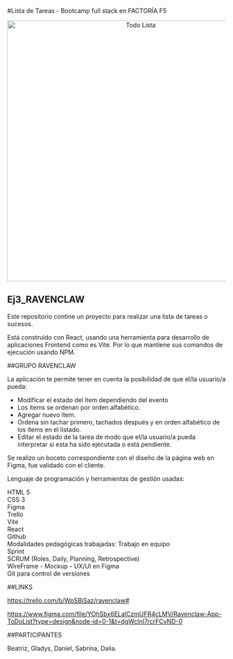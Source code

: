 #Lista de Tareas - Bootcamp full stack en FACTORÍA F5
<div>
<p align="center">
<img src="./public/CAPTURA TODO.png" alt="Todo Lista" width="600px">
</p>
</div>

## Ej3_RAVENCLAW


Este repositorio contine un proyecto para realizar una lista de tareas o sucesos. 

Está construido con React, usando  una herramienta para desarrollo de aplicaciones Frontend  como es Vite. Por lo que mantiene sus comandos de ejecución usando NPM.


##GRUPO RAVENCLAW

La aplicación te permite tener en cuenta la posibilidad de que el/la usuario/a pueda:
- Modificar el estado del ítem dependiendo del evento
- Los ítems se ordenan por orden alfabético.
- Agregar nuevo item.
- Ordena sin tachar primero, tachados después y en orden alfabético de los ítems en el listado.
- Editar el estado de la tarea de modo que el/la usuario/a pueda interpretar si esta ha sido ejecutada o está pendiente.

Se realizo un boceto correspondiente con el diseño de la página web en Figma, fue validado con el cliente.

Lenguaje de programación y herramientas de gestión usadas:

HTML 5  
CSS 3  
Figma  
Trello  
Vite  
React  
Github  
Modalidades pedagógicas trabajadas: 
Trabajo en equipo  
Sprint  
SCRUM (Roles, Daily, Planning, Retrospective)  
WireFrame - Mockup - UX/UI en Figma  
Git para control de versiones  

##LINKS

https://trello.com/b/WpSBiSaz/ravenclaw#

https://www.figma.com/file/YOhSbx6ELalCzmUFR4cLMV/Ravenclaw-App-ToDoList?type=design&node-id=0-1&t=dgWclnI7rcrFCvND-0

##PARTICIPANTES

Beatriz, Gladys, Daniel, Sabrina, Dalia.
